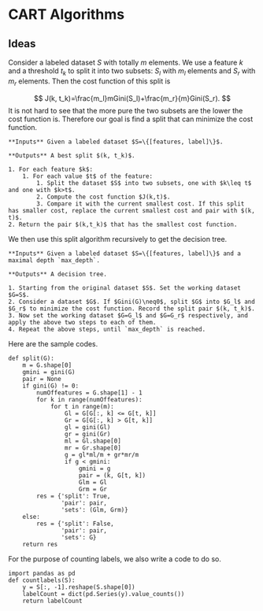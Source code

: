 # CART Algorithms 

## Ideas
Consider a labeled dataset $S$ with totally $m$ elements. We use a feature $k$ and a threshold $t_k$ to split it into two subsets: $S_l$ with $m_l$ elements and $S_r$ with $m_r$ elements. Then the cost function of this split is

$$
J(k, t_k)=\frac{m_l}mGini(S_l)+\frac{m_r}{m}Gini(S_r).
$$
It is not hard to see that the more pure the two subsets are the lower the cost function is. Therefore our goal is find a split that can minimize the cost function.


```{prf:algorithm} Split the Dataset
**Inputs** Given a labeled dataset $S=\{[features, label]\}$.

**Outputs** A best split $(k, t_k)$.

1. For each feature $k$:
    1. For each value $t$ of the feature:
        1. Split the dataset $S$ into two subsets, one with $k\leq t$ and one with $k>t$.
        2. Compute the cost function $J(k,t)$. 
        3. Compare it with the current smallest cost. If this split has smaller cost, replace the current smallest cost and pair with $(k, t)$.
2. Return the pair $(k,t_k)$ that has the smallest cost function.
```

We then use this split algorithm recursively to get the decision tree.


````{prf:algorithm} Classification and Regression Tree, CART
**Inputs** Given a labeled dataset $S=\{[features, label]\}$ and a maximal depth `max_depth`.

**Outputs** A decision tree.

1. Starting from the original dataset $S$. Set the working dataset $G=S$.
2. Consider a dataset $G$. If $Gini(G)\neq0$, split $G$ into $G_l$ and $G_r$ to minimize the cost function. Record the split pair $(k, t_k)$.
3. Now set the working dataset $G=G_l$ and $G=G_r$ respectively, and apply the above two steps to each of them.
4. Repeat the above steps, until `max_depth` is reached.
````
Here are the sample codes.

```{code-block} python
def split(G):
    m = G.shape[0]
    gmini = gini(G)
    pair = None
    if gini(G) != 0:
        numOffeatures = G.shape[1] - 1
        for k in range(numOffeatures):
            for t in range(m):
                Gl = G[G[:, k] <= G[t, k]]
                Gr = G[G[:, k] > G[t, k]]
                gl = gini(Gl)
                gr = gini(Gr)
                ml = Gl.shape[0]
                mr = Gr.shape[0]
                g = gl*ml/m + gr*mr/m
                if g < gmini:
                    gmini = g
                    pair = (k, G[t, k])
                    Glm = Gl
                    Grm = Gr
        res = {'split': True,
               'pair': pair,
               'sets': (Glm, Grm)}
    else:
        res = {'split': False,
               'pair': pair,
               'sets': G}
    return res
```

For the purpose of counting labels, we also write a code to do so.

```{code-block} python
import pandas as pd
def countlabels(S):
    y = S[:, -1].reshape(S.shape[0])
    labelCount = dict(pd.Series(y).value_counts())
    return labelCount
```